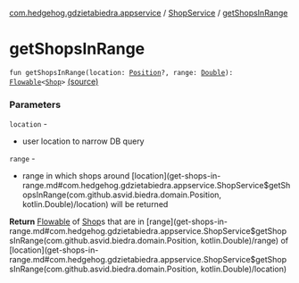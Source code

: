 [com.hedgehog.gdzietabiedra.appservice](../index.md) / [ShopService](index.md) / [getShopsInRange](./get-shops-in-range.md)

# getShopsInRange

`fun getShopsInRange(location: `[`Position`](../../com.github.asvid.biedra.domain/-position/index.md)`?, range: `[`Double`](https://kotlinlang.org/api/latest/jvm/stdlib/kotlin/-double/index.html)`): `[`Flowable`](http://reactivex.io/RxJava/javadoc/io/reactivex/Flowable.html)`<`[`Shop`](../../com.hedgehog.gdzietabiedra.domain/-shop/index.md)`>` [(source)](https://github.com/asvid/GdzieTaBiedra/tree/master/app/src/main/java/com/hedgehog/gdzietabiedra/appservice/ShopService.kt#L39)

### Parameters

`location` -
* user location to narrow DB query

`range` -
* range in which shops around [location](get-shops-in-range.md#com.hedgehog.gdzietabiedra.appservice.ShopService$getShopsInRange(com.github.asvid.biedra.domain.Position, kotlin.Double)/location) will be returned

**Return**
[Flowable](http://reactivex.io/RxJava/javadoc/io/reactivex/Flowable.html) of [Shop](../../com.hedgehog.gdzietabiedra.domain/-shop/index.md)s that are in [range](get-shops-in-range.md#com.hedgehog.gdzietabiedra.appservice.ShopService$getShopsInRange(com.github.asvid.biedra.domain.Position, kotlin.Double)/range) of [location](get-shops-in-range.md#com.hedgehog.gdzietabiedra.appservice.ShopService$getShopsInRange(com.github.asvid.biedra.domain.Position, kotlin.Double)/location)


